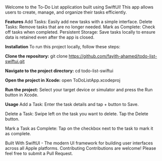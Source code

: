 
Welcome to the To-Do List application built using SwiftUI! This app allows users to create, manage, and organize their tasks efficiently.

**Features**
Add Tasks: Easily add new tasks with a simple interface.
Delete Tasks: Remove tasks that are no longer needed.
Mark as Complete: Check off tasks when completed.
Persistent Storage: Save tasks locally to ensure data is retained even after the app is closed.


**Installation**
To run this project locally, follow these steps:

**Clone the repository:**
git clone https://github.com/fayith-ahamed/todo-list-swiftui.git

**Navigate to the project directory:**
cd todo-list-swiftui

**Open the project in Xcode:**
open ToDoListApp.xcodeproj

**Run the project:**
Select your target device or simulator and press the Run button in Xcode.

**Usage**
Add a Task:
Enter the task details and tap + button to Save.

Delete a Task:
Swipe left on the task you want to delete.
Tap the Delete button.

Mark a Task as Complete:
Tap on the checkbox next to the task to mark it as complete.

Built With
SwiftUI - The modern UI framework for building user interfaces across all Apple platforms.
Contributing
Contributions are welcome! Please feel free to submit a Pull Request.
